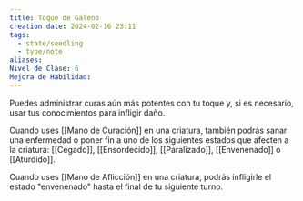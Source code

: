 ```yaml
---
title: Toque de Galeno
creation date: 2024-02-16 23:11
tags:
  - state/seedling
  - type/note
aliases: 
Nivel de Clase: 6
Mejora de Habilidad:
---
```

Puedes administrar curas aún más potentes con tu toque y, si es necesario, usar tus conocimientos para infligir daño.

Cuando uses [[Mano de Curación]] en una criatura, también podrás sanar una enfermedad o poner fin a uno de los siguientes estados que afecten a la criatura: [[Cegado]], [[Ensordecido]], [[Paralizado]],
[[Envenenado]] o [[Aturdido]].

Cuando uses [[Mano de Aflicción]] en una criatura, podrás infligirle el estado "envenenado" hasta el
final de tu siguiente turno.

